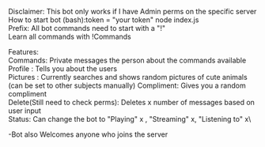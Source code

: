 Disclaimer: This bot only works if I have Admin perms on the specific server\
How to start bot (bash):token = "your token" node index.js\
Prefix: All bot commands need to start with a "!"\
Learn all commands with !Commands

Features:\
Commands: Private messages the person about the commands available\
Profile : Tells you about the users\
Pictures : Currently searches and shows random pictures of cute animals (can be set to other subjects manually)
Compliment: Gives you a random compliment\
Delete(Still need to check perms): Deletes x number of messages based on user input\
Status: Can change the bot to "Playing" x , "Streaming" x, "Listening to" x\


-Bot also Welcomes anyone who joins the server
